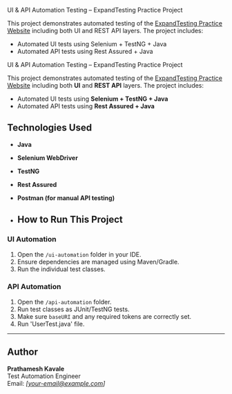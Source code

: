 UI & API Automation Testing – ExpandTesting Practice Project

This project demonstrates automated testing of the [ExpandTesting Practice Website](https://practice.expandtesting.com) including both UI and REST API layers. The project includes:

- Automated UI tests using Selenium + TestNG + Java
- Automated API tests using Rest Assured + Java


UI & API Automation Testing – ExpandTesting Practice Project

This project demonstrates automated testing of the [ExpandTesting Practice Website](https://practice.expandtesting.com) including both **UI** and **REST API** layers. The project includes:


- Automated UI tests using **Selenium + TestNG + Java**
- Automated API tests using **Rest Assured + Java**


##  Technologies Used

- **Java**
- **Selenium WebDriver**
- **TestNG**
- **Rest Assured**
- **Postman (for manual API testing)**

- ## How to Run This Project

### UI Automation

1. Open the `/ui-automation` folder in your IDE.
2. Ensure dependencies are managed using Maven/Gradle.
3. Run the individual test classes.

### API Automation

1. Open the `/api-automation` folder.
2. Run test classes as JUnit/TestNG tests.
3. Make sure `baseURI` and any required tokens are correctly set.
4. Run 'UserTest.java' file.

---

##  Author

**Prathamesh Kavale**  
Test Automation Engineer  
Email: *[your-email@example.com]*

